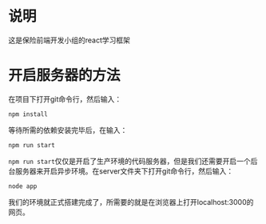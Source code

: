 # 说明

这是保险前端开发小组的react学习框架

# 开启服务器的方法
在项目下打开git命令行，然后输入：
```
npm install
```
等待所需的依赖安装完毕后，在输入：
```
npm run start
```
``npm run start``仅仅是开启了生产环境的代码服务器，但是我们还需要开启一个后台服务器来开启异步环境。在server文件夹下打开git命令行，然后输入：
```
node app
```
我们的环境就正式搭建完成了，所需要的就是在浏览器上打开localhost:3000的网页。







